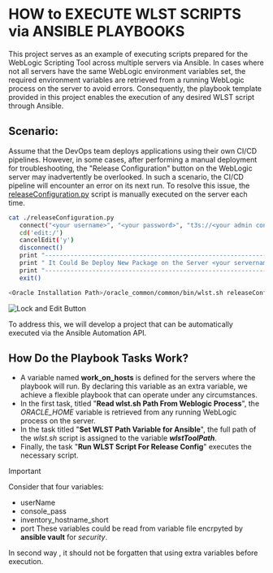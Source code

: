 # HOW to EXECUTE WLST SCRIPTS via ANSIBLE PLAYBOOKS

This project serves as an example of executing scripts prepared for the WebLogic Scripting Tool across multiple servers via Ansible. In cases where not all servers have the same WebLogic environment variables set, the required environment variables are retrieved from a running WebLogic process on the server to avoid errors. Consequently, the playbook template provided in this project enables the execution of any desired WLST script through Ansible.

## Scenario:

Assume that the DevOps team deploys applications using their own CI/CD pipelines. However, in some cases, after performing a manual deployment for troubleshooting, the "Release Configuration" button on the WebLogic server may inadvertently be overlooked. In such a scenario, the CI/CD pipeline will encounter an error on its next run. To resolve this issue, the [releaseConfiguration.py](https://github.com/AhmetZiyaBOLUKBASI/WLST-Scripts-via-Ansible/blob/main/releaseConfiguration.py) script is manually executed on the server each time.
```bash
cat ./releaseConfiguration.py
   connect("<your username>", "<your password>", "t3s://<your admin consol URL>:<your admin console https port>")
   cd('edit:/')
   cancelEdit('y')
   disconnect()
   print "---------------------------------------------------------------------------------"
   print " It Could Be Deploy New Package on the Server <your servername> !"
   print "---------------------------------------------------------------------------------"
   exit()

<Oracle Installation Path>/oracle_common/common/bin/wlst.sh releaseConfiguration.py
```

 
![Lock and Edit Button](https://docs.oracle.com/en/storage/storage-software/storagetek-tape-analytics/2.4/stais/img/wl_lockedit.png)

To address this, we will develop a project that can be automatically executed via the Ansible Automation API.

## How Do the Playbook Tasks Work?

- A variable named **work_on_hosts** is defined for the servers where the playbook will run. By declaring this variable as an extra variable, we achieve a flexible playbook that can operate under any circumstances.
- In the first task, titled "**Read wlst.sh Path From Weblogic Process**", the *ORACLE_HOME* variable is retrieved from any running WebLogic process on the server.
- In the task titled "**Set WLST Path Variable for Ansible**", the full path of the *wlst.sh* script is assigned to the variable ***wlstToolPath***.
- Finally, the task "**Run WLST Script For Release Config**" executes the necessary script.

> [!IMPORTANT]
> Consider that four variables:
>  - userName
>  - console_pass
>  - inventory_hostname_short
>  - port
> These variables could be read from variable file encrpyted by **ansible vault** for *security*.
>
> In second way , it should not be forgatten that using extra variables before execution.
